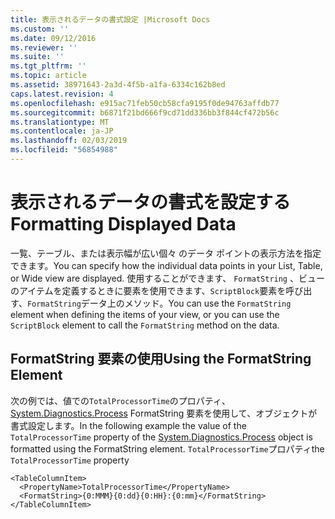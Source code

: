 ```yaml
---
title: 表示されるデータの書式設定 |Microsoft Docs
ms.custom: ''
ms.date: 09/12/2016
ms.reviewer: ''
ms.suite: ''
ms.tgt_pltfrm: ''
ms.topic: article
ms.assetid: 38971643-2a3d-4f5b-a1fa-6334c162b8ed
caps.latest.revision: 4
ms.openlocfilehash: e915ac71feb50cb58cfa9195f0de94763affdb77
ms.sourcegitcommit: b6871f21bd666f9cd71dd336bb3f844cf472b56c
ms.translationtype: MT
ms.contentlocale: ja-JP
ms.lasthandoff: 02/03/2019
ms.locfileid: "56854988"
---
```

# <a name="formatting-displayed-data"></a><span data-ttu-id="7a5d4-102">表示されるデータの書式を設定する</span><span class="sxs-lookup"><span data-stu-id="7a5d4-102">Formatting Displayed Data</span></span>

<span data-ttu-id="7a5d4-103">一覧、テーブル、または表示幅が広い個々 のデータ ポイントの表示方法を指定できます。</span><span class="sxs-lookup"><span data-stu-id="7a5d4-103">You can specify how the individual data points in your List, Table, or Wide view are displayed.</span></span> <span data-ttu-id="7a5d4-104">使用することができます、 `FormatString` 、ビューのアイテムを定義するときに要素を使用できます、`ScriptBlock`要素を呼び出す、`FormatString`データ上のメソッド。</span><span class="sxs-lookup"><span data-stu-id="7a5d4-104">You can use the `FormatString` element when defining the items of your view, or you can use the `ScriptBlock` element to call the `FormatString` method on the data.</span></span>

## <a name="using-the-formatstring-element"></a><span data-ttu-id="7a5d4-105">FormatString 要素の使用</span><span class="sxs-lookup"><span data-stu-id="7a5d4-105">Using the FormatString Element</span></span>

<span data-ttu-id="7a5d4-106">次の例では、値での`TotalProcessorTime`のプロパティ、 [System.Diagnostics.Process](/dotnet/api/System.Diagnostics.Process) FormatString 要素を使用して、オブジェクトが書式設定します。</span><span class="sxs-lookup"><span data-stu-id="7a5d4-106">In the following example the value of the `TotalProcessorTime` property of the [System.Diagnostics.Process](/dotnet/api/System.Diagnostics.Process) object is formatted using the FormatString element.</span></span> <span data-ttu-id="7a5d4-107">`TotalProcessorTime`プロパティ</span><span class="sxs-lookup"><span data-stu-id="7a5d4-107">the `TotalProcessorTime` property</span></span>

```
<TableColumnItem>
  <PropertyName>TotalProcessorTime</PropertyName>
  <FormatString>{0:MMM}{0:dd}{0:HH}:{0:mm}</FormatString>
</TableColumnItem>
```



